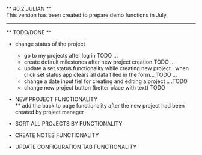 ** #0.2.JULIAN **  
This version has been created to prepare demo functions in July.

---

** TODO/DONE **

* change status of the project
	* go to my projects after log in TODO ...
	* create default milestones after new project creation TODO ...
	* update a set status functionality while creating new project.. when click set status app clears all data filled in the form... TODO ...
	* change a date input fiel for creating and editing a project .. .TODO
	* change new project button (better place with text) TODO

* NEW PROJECT FUNCTIONALITY  
 ** add the back to page functionality after the new project had been created by project manager  
 
* SORT ALL PROJECTS BY FUNCTIONALITY  

* CREATE NOTES FUNCTIONALITY  

* UPDATE CONFIGURATION TAB FUNCTIONALITY